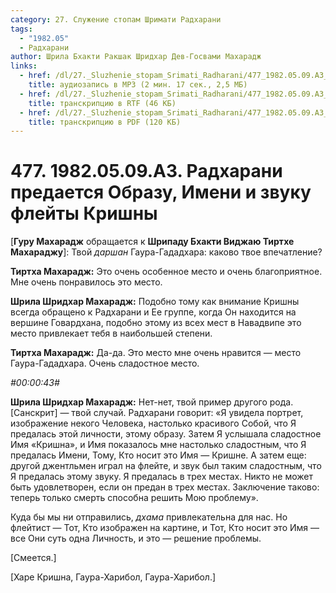 ```yaml
---
category: 27. Служение стопам Шримати Радхарани
tags:
  - "1982.05"
  - Радхарани
author: Шрила Бхакти Ракшак Шридхар Дев-Госвами Махарадж
links:
  - href: /dl/27._Sluzhenie_stopam_Srimati_Radharani/477_1982.05.09.A3_SridharMj_Radharani_predaetsja_Obrazu_Imeni_i_zvuku_flejty_Krishny.mp3
    title: аудиозапись в MP3 (2 мин. 17 сек., 2,5 МБ)
  - href: /dl/27._Sluzhenie_stopam_Srimati_Radharani/477_1982.05.09.A3_SridharMj_Radharani_predaetsja_Obrazu_Imeni_i_zvuku_flejty_Krishny.rtf
    title: транскрипцию в RTF (46 КБ)
  - href: /dl/27._Sluzhenie_stopam_Srimati_Radharani/477_1982.05.09.A3_SridharMj_Radharani_predaetsja_Obrazu_Imeni_i_zvuku_flejty_Krishny.pdf
    title: транскрипцию в PDF (120 КБ)
---
```


# 477. 1982.05.09.A3. Радхарани предается Образу, Имени и звуку флейты Кришны

[**Гуру Махарадж** обращается к **Шрипаду Бхакти Виджаю Тиртхе Махараджу**]: Твой *даршан* Гаура-Гададхара: каково твое впечатление?

**Тиртха Махарадж:** Это очень особенное место и очень благоприятное. Мне очень понравилось это место.

**Шрила Шридхар Махарадж:** Подобно тому как внимание Кришны всегда обращено к Радхарани и Ее группе, когда Он находится на вершине Говардхана, подобно этому из всех мест в Навадвипе это место привлекает тебя в наибольшей степени.

**Тиртха Махарадж:** Да-да. Это место мне очень нравится — место Гаура-Гададхара. Очень сладостное место.

*#00:00:43#*

**Шрила Шридхар Махарадж:** Нет-нет, твой пример другого рода. [Санскрит] — твой случай. Радхарани говорит: «Я увидела портрет, изображение некого Человека, настолько красивого Собой, что Я предалась этой личности, этому образу. Затем Я услышала сладостное Имя «Кришна», и Имя показалось мне настолько сладостным, что Я предалась Имени, Тому, Кто носит это Имя — Кришне. А затем еще: другой джентльмен играл на флейте, и звук был таким сладостным, что Я предалась этому звуку. Я предалась в трех местах. Никто не может быть удовлетворен, если он предан в трех местах. Заключение таково: теперь только смерть способна решить Мою проблему».

Куда бы мы ни отправились, *дхама* привлекательна для нас. Но флейтист — Тот, Кто изображен на картине, и Тот, Кто носит это Имя — все Они суть одна Личность, и это — решение проблемы.

[Смеется.]

[Харе Кришна, Гаура-Харибол, Гаура-Харибол.]

